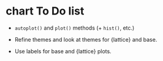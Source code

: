 # chart To Do list

-   `autoplot()` and `plot()` methods (+ `hist()`, etc.)

-   Refine themes and look at themes for {lattice} and base.

-   Use labels for base and {lattice} plots.

